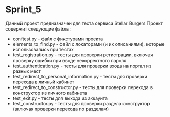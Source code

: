 # Sprint_5

Данный проект предназначен для теста сервиса Stellar Burgers
Проект содержит следующие файлы:

- conftest.py - файл с фикстурами проекта
- elements_to_find.py - файл с локаторами (и их описаниями), которые использовались при тестах
- test_registration.py - тесты для проверки регистрации, включая проверку ошибки при вводе некорректного пароля
- test_authentication.py - тесты для проверки входа на портал из разных мест
- test_redirect_to_personal_information.py - тесты для проверки перехода в личный кабинет
- test_redirect_to_constructor.py - тесты для проверки перехода в конструктор из личного кабинета
- test_exit.py - тесты для выхода из аккаунта
- test_constructor.py - тесты для проверки раздела конструктор (включая проверки перехода по разделам)